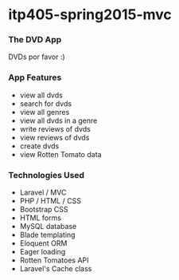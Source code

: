 # itp405-spring2015-mvc

### The DVD App
DVDs por favor :)

### App Features
- view all dvds
- search for dvds
- view all genres
- view all dvds in a genre
- write reviews of dvds
- view reviews of dvds
- create dvds
- view Rotten Tomato data

### Technologies Used
- Laravel / MVC
- PHP / HTML / CSS
- Bootstrap CSS
- HTML forms
- MySQL database
- Blade templating
- Eloquent ORM
- Eager loading
- Rotten Tomatoes API
- Laravel's Cache class
